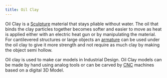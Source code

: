 ```yaml
---
title: Oil Clay
---
```


Oil Clay is a [Sculpture](sculpture.md) material that stays pliable without water. The oil that binds the clay particles together becomes softer and easier to move as heat is applied either with an electric heat gun or by manipulating the material. For cantilevered structures or large objects an [armature](armature.md) can be used under the oil clay to give it more strength and not require as much clay by making the object semi hollow.

Oil clay is used to make car models in Industrial Design. Oil Clay models can be made by hand using analog tools or can be carved by [CNC](../digital-fabrication/cnc/cnc.md) machines based on a digital 3D Model.
